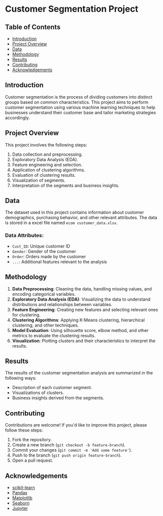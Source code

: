 # Customer Segmentation Project

## Table of Contents
- [Introduction](#introduction)
- [Project Overview](#project-overview)
- [Data](#data)
- [Methodology](#methodology)
- [Results](#results)
- [Contributing](#contributing)
- [Acknowledgements](#acknowledgements)

## Introduction
Customer segmentation is the process of dividing customers into distinct groups based on common characteristics. This project aims to perform customer segmentation using various machine learning techniques to help businesses understand their customer base and tailor marketing strategies accordingly.

## Project Overview
This project involves the following steps:
1. Data collection and preprocessing.
2. Exploratory Data Analysis (EDA).
3. Feature engineering and selection.
4. Application of clustering algorithms.
5. Evaluation of clustering results.
6. Visualization of segments.
7. Interpretation of the segments and business insights.

## Data
The dataset used in this project contains information about customer demographics, purchasing behavior, and other relevant attributes. The data is stored in a excel file named `ecom customer_data.xlsx`.

### Data Attributes:
- `Cust_ID`: Unique customer ID
- `Gender`: Gender of the customer
- `Order`: Orders made by the customer
- `...`: Additional features relevant to the analysis

## Methodology
1. **Data Preprocessing**: Cleaning the data, handling missing values, and encoding categorical variables.
2. **Exploratory Data Analysis (EDA)**: Visualizing the data to understand distributions and relationships between variables.
3. **Feature Engineering**: Creating new features and selecting relevant ones for clustering.
4. **Clustering Algorithms**: Applying K-Means clustering, hierarchical clustering, and other techniques.
5. **Model Evaluation**: Using silhouette score, elbow method, and other metrics to evaluate the clustering results.
6. **Visualization**: Plotting clusters and their characteristics to interpret the results.

## Results
The results of the customer segmentation analysis are summarized in the following ways:
- Description of each customer segment.
- Visualizations of clusters.
- Business insights derived from the segments.

## Contributing
Contributions are welcome! If you'd like to improve this project, please follow these steps:
1. Fork the repository.
2. Create a new branch (`git checkout -b feature-branch`).
3. Commit your changes (`git commit -m 'Add some feature'`).
4. Push to the branch (`git push origin feature-branch`).
5. Open a pull request.

## Acknowledgements
- [scikit-learn](https://scikit-learn.org/stable/)
- [Pandas](https://pandas.pydata.org/)
- [Matplotlib](https://matplotlib.org/)
- [Seaborn](https://seaborn.pydata.org/)
- [Jupyter](https://jupyter.org/)

